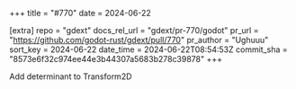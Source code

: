 +++
title = "#770"
date = 2024-06-22

[extra]
repo = "gdext"
docs_rel_url = "gdext/pr-770/godot"
pr_url = "https://github.com/godot-rust/gdext/pull/770"
pr_author = "Ughuuu"
sort_key = 2024-06-22
date_time = 2024-06-22T08:54:53Z
commit_sha = "8573e6f32c974ee44e3b44307a5683b278c39878"
+++

Add determinant to Transform2D
